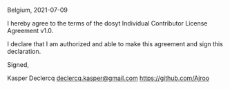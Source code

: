 Belgium, 2021-07-09

I hereby agree to the terms of the dosyt Individual Contributor License
Agreement v1.0.

I declare that I am authorized and able to make this agreement and sign this
declaration.

Signed,

Kasper Declercq declercq.kasper@gmail.com https://github.com/Ajroo
